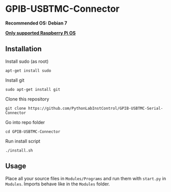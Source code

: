 # GPIB-USBTMC-Connector
**Recommended OS: Debian 7**

**[Only supported Raspberry Pi OS](https://github.com/debian-pi/raspbian-ua-netinst)**

## Installation
Install sudo (as root)
```
apt-get install sudo
```
Install git
```
sudo apt-get install git
```
Clone this repository
```
git clone https://github.com/PythonLabInstControl/GPIB-USBTMC-Serial-Connector
```
Go into repo folder
```
cd GPIB-USBTMC-Connector
```
Run install script
```
./install.sh

```

## Usage
Place all your source files in `Modules/Programs` and run them with `start.py` in `Modules`.
Imports behave like in the `Modules` folder. 
